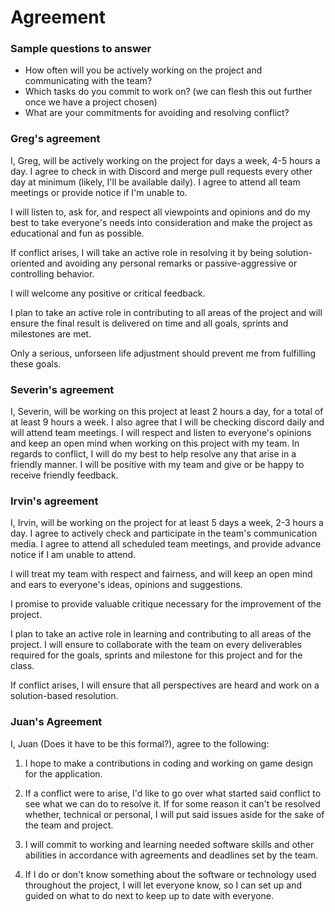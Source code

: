 # Agreement

### Sample questions to answer

- How often will you be actively working on the project and communicating with the team?
- Which tasks do you commit to work on? (we can flesh this out further once we have a project chosen)
- What are your commitments for avoiding and resolving conflict?

### Greg's agreement

I, Greg, will be actively working on the project for days a week, 4-5 hours a day. I agree to check in with Discord and merge pull requests every other day at minimum (likely, I'll be available daily). I agree to attend all team meetings or provide notice if I'm unable to.

I will listen to, ask for, and respect all viewpoints and opinions and do my best to take everyone's needs into consideration and make the project as educational and fun as possible.

If conflict arises, I will take an active role in resolving it by being solution-oriented and avoiding any personal remarks or passive-aggressive or controlling behavior.

I will welcome any positive or critical feedback.

I plan to take an active role in contributing to all areas of the project and will ensure the final result is delivered on time and all goals, sprints and milestones are met.

Only a serious, unforseen life adjustment should prevent me from fulfilling these goals.


### Severin's agreement

I, Severin, will be working on this project at least 2 hours a day, for a total of at least 9 hours a week. I also agree that I will be checking discord daily and will attend team meetings.
I will respect and listen to everyone's opinions and keep an open mind when working on this project with my team.
In regards to conflict, I will do my best to help resolve any that arise in a friendly manner. I will be positive with my team and give or be happy to receive friendly feedback. 


### Irvin's agreement

I, Irvin, will be working on the project for at least 5 days a week, 2-3 hours a day. I agree to actively check and participate in the team's communication media. I agree to attend all scheduled team meetings, and provide advance notice if I am unable to attend.

I will treat my team with respect and fairness, and will keep an open mind and ears to everyone's ideas, opinions and suggestions.

I promise to provide valuable critique necessary for the improvement of the project.

I plan to take an active role in learning and contributing to all areas of the project. I will ensure to collaborate with the team on every deliverables required for the goals, sprints and milestone for this project and for the class.

If conflict arises, I will ensure that all perspectives are heard and work on a solution-based resolution.


### Juan's Agreement
I, Juan (Does it have to be this formal?), agree to the following:

1) I hope to make a contributions in coding and working on game design for the application.

2. If a conflict were to arise, I'd like to go over what started said conflict to see what we can do to resolve it. If for some reason it can't be resolved whether, technical or personal,
   I will put said issues aside for the sake of the team and project.

3) I will commit to working and learning needed software skills and other abilities in accordance with agreements and deadlines set by the team. 

4. If I do or don't know something about the software or technology used throughout the project, I will let everyone know, so I can set up and guided on what to do next to keep up to date 
   with everyone.
